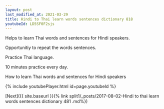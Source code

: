 ```yaml
---
layout: post
last_modified_at: 2021-03-29
title: Hindi to Thai learn words sentences dictionary 818 
youtubeId: LD5SF0F2sjs
---
```

 
 
Helps to learn Thai words and sentences for Hindi speakers.

Opportunitiy to repeat the words sentences. 

Practice Thai language. 
 
10 minutes practice every day. 
 
How to learn Thai words and sentences for Hindi speakers 
 
{% include youtubePlayer.html id=page.youtubeId %}
 
 
[Next]({{ site.baseurl }}{% link  split1/_posts/2017-08-02-Hindi to thai learn words sentences dictionary 481 .md%})
 
